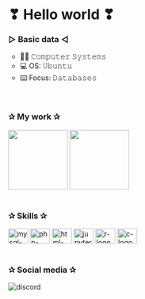 # ❣ Hello world ❣

### ▷ Basic data ◁
  <ul type="circle">
     <li> 👩‍💻️ 𝙲𝚘𝚖𝚙𝚞𝚝𝚎𝚛 𝚂𝚢𝚜𝚝𝚎𝚖𝚜 </li>
     <li> 💻 OS: 𝚄𝚋𝚞𝚗𝚝𝚞 </li>
     <li> ⌨️ Focus: 𝙳𝚊𝚝𝚊𝚋𝚊𝚜𝚎𝚜 </li>
  </ul>

<br>

### ✰ My work ✰
<div>
	<img height="120 cm" src="https://github-readme-stats.vercel.app/api?username=0draS0&hide=stars,contribs&show_icons=true&theme=tokyonight"/>
	<img height="120 cm" src="https://github-readme-stats.vercel.app/api/top-langs/?username=0draS0&layout=compact&theme=tokyonight"/>
</div>
<br>

### ✰ Skills ✰
<!--- Banner de lenguajes con iconos --->
<div style = "display: inline_block">
	<img alt = "mysql-logo" height ="30" width="40" src="https://cdn.jsdelivr.net/gh/devicons/devicon/icons/mysql/mysql-original.svg"/>
        <img alt = "php-logo" height ="30" width="40" src="https://cdn.jsdelivr.net/gh/devicons/devicon/icons/php/php-plain.svg"/>
	<img alt = "html-logo" height ="30" width="40" src="https://cdn.jsdelivr.net/gh/devicons/devicon/icons/html5/html5-plain.svg"/>
        <img alt = "jupyter-logo" height ="30" width="40" src="https://cdn.jsdelivr.net/gh/devicons/devicon/icons/jupyter/jupyter-original.svg"/>
	<img alt = "r-logo" height ="30" width="40" src="https://cdn.jsdelivr.net/gh/devicons/devicon/icons/r/r-original.svg"/>
	<img alt = "c-logo" height ="30" width="40" src="https://cdn.jsdelivr.net/gh/devicons/devicon/icons/c/c-plain.svg"/>
</div>
<br>

### ✰ Social media ✰
<div>
        <img src="https://img.shields.io/badge/Discord-0draS0%230467-dbc9f1?style=for-the-badge&logo=discord&logoColor=white" alt="discord"/>
</div>
